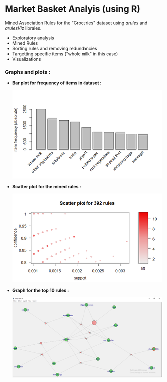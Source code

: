 # Market Basket Analyis (using R)

Mined Association Rules for the "Groceries" dataset using *arules* and *arulesViz* libraies.
- Exploratory analysis
- Mined Rules
- Sorting rules and removing redundancies
- Targetting specific items ("whole milk" in this case)
- Visualizations

### Graphs and plots : 

- **Bar plot for frequency of items in dataset :**

    ![](itemsBarPlot.png)

- **Scatter plot for the mined rules :**

    ![](rulesScatterPlot.png)

- **Graph for the top 10 rules :**

    ![](RulesGraph.PNG)